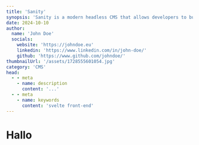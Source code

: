 ```yaml
---
title: 'Sanity'
synopsis: 'Sanity is a modern headless CMS that allows developers to build fast, optimized websites with ease.'
date: 2024-10-10
author:
  name: 'John Doe'
  socials:
    website: 'https://johndoe.eu'
    linkedin: 'https://www.linkedin.com/in/john-doe/'
    github: 'https://www.github.com/johndoe/'
thumbnailUrl: '/assets/1728555601054.jpg'
category: 'CMS'
head:
  - - meta
    - name: description
      content: '...'
  - - meta
    - name: keywords
      content: 'svelte front-end'
---
```


# Hallo